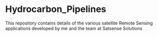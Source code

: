 # Hydrocarbon_Pipelines
This repository contains details of the various satellite Remote Sensing applications developed by me and the team at Satsense Solutions 
